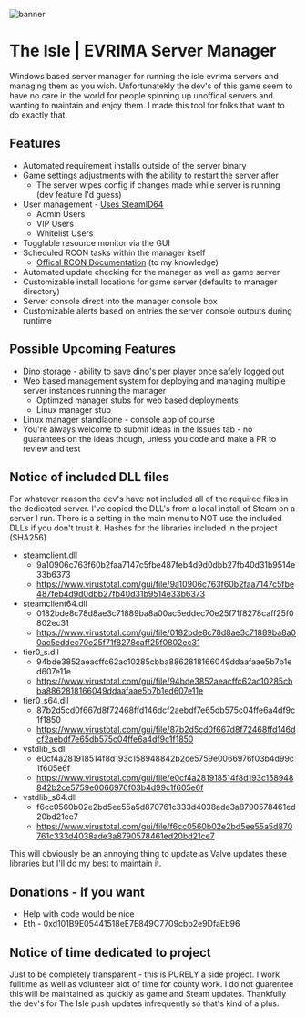 ![banner](https://github.com/user-attachments/assets/1ed4874f-51bc-455d-b8cf-64251c292669)
# The Isle | EVRIMA Server Manager
Windows based server manager for running the isle evrima servers and managing them as you wish. Unfortunatekly the dev's of this game seem to have no care in the world for people spinning up unoffical servers and wanting to maintain and enjoy them. I made this tool for folks that want to do exactly that.
## Features
* Automated requirement installs outside of the server binary
* Game settings adjustments with the ability to restart the server after
  * The server wipes config if changes made while server is running (dev feature I'd guess)
* User management - [Uses SteamID64](https://steamid.io/)
  * Admin Users
  * VIP Users
  * Whitelist Users
* Togglable resource monitor via the GUI
* Scheduled RCON tasks within the manager itself
  * [Offical RCON Documentation](https://docs.google.com/document/d/1JI_qVdKIZrqcVTY2Tqnm1T_Ws3_1r5nINGxfprbWw7w/edit?tab=t.0#heading=h.p9tfb89b07jd) (to my knowledge)
* Automated update checking for the manager as well as game server
* Customizable install locations for game server (defaults to manager directory)
* Server console direct into the manager console box
* Customizable alerts based on entries the server console outputs during runtime

## Possible Upcoming Features
* Dino storage - ability to save dino's per player once safely logged out
* Web based management system for deploying and managing multiple server instances running the manager
  * Optimzed manager stubs for web based deployments
  * Linux manager stub
* Linux manager standlaone - console app of course
* You're always welcome to submit ideas in the Issues tab - no guarantees on the ideas though, unless you code and make a PR to review and test

## Notice of included DLL files
For whatever reason the dev's have not included all of the required files in the dedicated server. I've copied the DLL's from a local install of Steam on a server I run. There is a setting in the main menu to NOT use the included DLLs if you don't trust it.
Hashes for the libraries included in the project (SHA256)
* steamclient.dll
  * 9a10906c763f60b2faa7147c5fbe487feb4d9d0dbb27fb40d31b9514e33b6373
  * https://www.virustotal.com/gui/file/9a10906c763f60b2faa7147c5fbe487feb4d9d0dbb27fb40d31b9514e33b6373
* steamclient64.dll
  * 0182bde8c78d8ae3c71889ba8a00ac5eddec70e25f71f8278caff25f0802ec31
  * https://www.virustotal.com/gui/file/0182bde8c78d8ae3c71889ba8a00ac5eddec70e25f71f8278caff25f0802ec31
* tier0_s.dll
  * 94bde3852aeacffc62ac10285cbba8862818166049ddaafaae5b7b1ed607e11e
  * https://www.virustotal.com/gui/file/94bde3852aeacffc62ac10285cbba8862818166049ddaafaae5b7b1ed607e11e
* tier0_s64.dll
  * 87b2d5cd0f667d8f72468ffd146dcf2aebdf7e65db575c04ffe6a4df9c1f1850
  * https://www.virustotal.com/gui/file/87b2d5cd0f667d8f72468ffd146dcf2aebdf7e65db575c04ffe6a4df9c1f1850
* vstdlib_s.dll
  * e0cf4a281918514f8d193c158948842b2ce5759e0066976f03b4d99c1f605e6f
  * https://www.virustotal.com/gui/file/e0cf4a281918514f8d193c158948842b2ce5759e0066976f03b4d99c1f605e6f
* vstdlib_s64.dll
  * f6cc0560b02e2bd5ee55a5d870761c333d4038ade3a8790578461ed20bd21ce7
  * https://www.virustotal.com/gui/file/f6cc0560b02e2bd5ee55a5d870761c333d4038ade3a8790578461ed20bd21ce7
  
This will obviously be an annoying thing to update as Valve updates these libraries but I'll do my best to maintain it.

## Donations - if you want
* Help with code would be nice
* Eth - 0xd101B9E05441518eE7E849C7709cbb2e9DfaEb96

## Notice of time dedicated to project
Just to be completely transparent - this is PURELY a side project. I work fulltime as well as volunteer alot of time for county work. I do not guarentee this will be maintained as quickly as game and Steam updates. Thankfully the dev's for The Isle push updates infrequently so that's kind of a plus.
